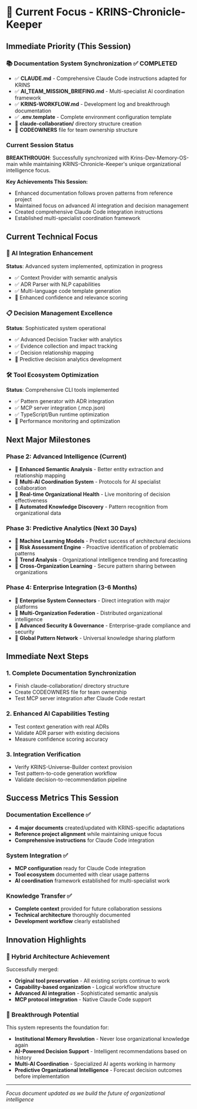 # 🎯 Current Focus - KRINS-Chronicle-Keeper

## Immediate Priority (This Session)

### 📚 Documentation System Synchronization ✅ COMPLETED
- ✅ **CLAUDE.md** - Comprehensive Claude Code instructions adapted for KRINS
- ✅ **AI_TEAM_MISSION_BRIEFING.md** - Multi-specialist AI coordination framework  
- ✅ **KRINS-WORKFLOW.md** - Development log and breakthrough documentation
- ✅ **.env.template** - Complete environment configuration template
- 🔄 **claude-collaboration/** directory structure creation
- 🔄 **CODEOWNERS** file for team ownership structure

### Current Session Status
**BREAKTHROUGH**: Successfully synchronized with Krins-Dev-Memory-OS-main while maintaining KRINS-Chronicle-Keeper's unique organizational intelligence focus.

**Key Achievements This Session:**
- Enhanced documentation follows proven patterns from reference project
- Maintained focus on advanced AI integration and decision management
- Created comprehensive Claude Code integration instructions
- Established multi-specialist coordination framework

## Current Technical Focus

### 🧠 AI Integration Enhancement
**Status**: Advanced system implemented, optimization in progress
- ✅ Context Provider with semantic analysis
- ✅ ADR Parser with NLP capabilities
- ✅ Multi-language code template generation
- 🔄 Enhanced confidence and relevance scoring

### 📋 Decision Management Excellence  
**Status**: Sophisticated system operational
- ✅ Advanced Decision Tracker with analytics
- ✅ Evidence collection and impact tracking
- ✅ Decision relationship mapping
- 🔄 Predictive decision analytics development

### 🛠️ Tool Ecosystem Optimization
**Status**: Comprehensive CLI tools implemented
- ✅ Pattern generator with ADR integration
- ✅ MCP server integration (.mcp.json)
- ✅ TypeScript/Bun runtime optimization
- 🔄 Performance monitoring and optimization

## Next Major Milestones

### Phase 2: Advanced Intelligence (Current)
- 🔄 **Enhanced Semantic Analysis** - Better entity extraction and relationship mapping
- 🔮 **Multi-AI Coordination System** - Protocols for AI specialist collaboration
- 🔮 **Real-time Organizational Health** - Live monitoring of decision effectiveness
- 🔮 **Automated Knowledge Discovery** - Pattern recognition from organizational data

### Phase 3: Predictive Analytics (Next 30 Days)
- 🔮 **Machine Learning Models** - Predict success of architectural decisions
- 🔮 **Risk Assessment Engine** - Proactive identification of problematic patterns
- 🔮 **Trend Analysis** - Organizational intelligence trending and forecasting
- 🔮 **Cross-Organization Learning** - Secure pattern sharing between organizations

### Phase 4: Enterprise Integration (3-6 Months)
- 🔮 **Enterprise System Connectors** - Direct integration with major platforms
- 🔮 **Multi-Organization Federation** - Distributed organizational intelligence
- 🔮 **Advanced Security & Governance** - Enterprise-grade compliance and security
- 🔮 **Global Pattern Network** - Universal knowledge sharing platform

## Immediate Next Steps

### 1. Complete Documentation Synchronization
- Finish claude-collaboration/ directory structure
- Create CODEOWNERS file for team ownership
- Test MCP server integration after Claude Code restart

### 2. Enhanced AI Capabilities Testing
- Test context generation with real ADRs
- Validate ADR parser with existing decisions
- Measure confidence scoring accuracy

### 3. Integration Verification
- Verify KRINS-Universe-Builder context provision
- Test pattern-to-code generation workflow
- Validate decision-to-recommendation pipeline

## Success Metrics This Session

### Documentation Excellence ✅
- **4 major documents** created/updated with KRINS-specific adaptations
- **Reference project alignment** while maintaining unique focus
- **Comprehensive instructions** for Claude Code integration

### System Integration ✅  
- **MCP configuration** ready for Claude Code integration
- **Tool ecosystem** documented with clear usage patterns
- **AI coordination** framework established for multi-specialist work

### Knowledge Transfer ✅
- **Complete context** provided for future collaboration sessions
- **Technical architecture** thoroughly documented
- **Development workflow** clearly established

## Innovation Highlights

### 🌟 Hybrid Architecture Achievement
Successfully merged:
- **Original tool preservation** - All existing scripts continue to work
- **Capability-based organization** - Logical workflow structure
- **Advanced AI integration** - Sophisticated semantic analysis
- **MCP protocol integration** - Native Claude Code support

### 🚀 Breakthrough Potential
This system represents the foundation for:
- **Institutional Memory Revolution** - Never lose organizational knowledge again
- **AI-Powered Decision Support** - Intelligent recommendations based on history
- **Multi-AI Coordination** - Specialized AI agents working in harmony
- **Predictive Organizational Intelligence** - Forecast decision outcomes before implementation

---

*Focus document updated as we build the future of organizational intelligence*